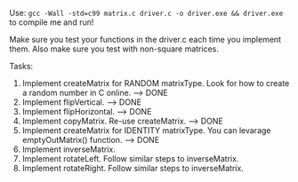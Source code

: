 Use:
`gcc -Wall -std=c99 matrix.c driver.c -o driver.exe && driver.exe`
to compile me and run!


Make sure you test your functions in the driver.c each time you implement them. Also make sure you test with non-square matrices.

Tasks:
1. Implement createMatrix for RANDOM matrixType. Look for how to create a random number in C online. --> DONE
2. Implement flipVertical. --> DONE
3. Implement flipHorizontal. --> DONE
4. Implement copyMatrix. Re-use createMatrix. --> DONE
5. Implement createMatrix for IDENTITY matrixType. You can levarage emptyOutMatrix() function. --> DONE
6. Implement inverseMatrix.
7. Implement rotateLeft. Follow similar steps to inverseMatrix.
8. Implement rotateRight. Follow similar steps to inverseMatrix.

